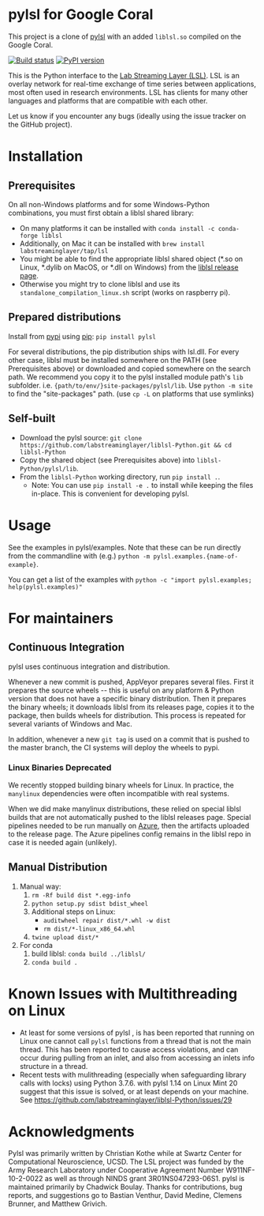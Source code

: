 # pylsl for Google Coral

This project is a clone of [pylsl](https://github.com/labstreaminglayer/liblsl-Python) with an added `liblsl.so` compiled on the Google Coral.

[![Build status](https://ci.appveyor.com/api/projects/status/ggouc09585l2518i/branch/master?svg=true)](https://ci.appveyor.com/project/cboulay/liblsl-python/branch/master)
[![PyPI version](https://badge.fury.io/py/pylsl.svg)](https://badge.fury.io/py/pylsl)

This is the Python interface to the [Lab Streaming Layer (LSL)](https://github.com/sccn/labstreaminglayer).
LSL is an overlay network for real-time exchange of time series between applications,
most often used in research environments. LSL has clients for many other languages
and platforms that are compatible with each other.

Let us know if you encounter any bugs (ideally using the issue tracker on
the GitHub project).

# Installation

## Prerequisites

On all non-Windows platforms and for some Windows-Python combinations, you must first obtain a liblsl shared library:

* On many platforms it can be installed with `conda install -c conda-forge liblsl`
* Additionally, on Mac it can be installed with `brew install labstreaminglayer/tap/lsl`
* You might be able to find the appropriate liblsl shared object (*.so on Linux, *.dylib on MacOS, or *.dll on Windows) from the [liblsl release page](https://github.com/sccn/liblsl/releases).
* Otherwise you might try to clone liblsl and use its `standalone_compilation_linux.sh` script (works on raspberry pi).

## Prepared distributions

Install from [pypi](https://pypi.org/project/pylsl/)
using [pip](https://pip.pypa.io/en/stable/installing/): `pip install pylsl`

For several distributions, the pip distribution ships with lsl.dll. For every other case, liblsl must be installed somewhere on the PATH (see Prerequisites above) or downloaded and copied somewhere on the search path. We recommend you copy it to the pylsl installed module path's `lib` subfolder. i.e. `{path/to/env/}site-packages/pylsl/lib`. Use `python -m site` to find the "site-packages" path.
(use `cp -L` on platforms that use symlinks)

## Self-built

* Download the pylsl source: `git clone https://github.com/labstreaminglayer/liblsl-Python.git && cd liblsl-Python`  
* Copy the shared object (see Prerequisites above) into `liblsl-Python/pylsl/lib`.
* From the `liblsl-Python` working directory, run `pip install .`.
    * Note: You can use `pip install -e .` to install while keeping the files in-place. This is convenient for developing pylsl.

# Usage

See the examples in pylsl/examples. Note that these can be run directly from the commandline with (e.g.) `python -m pylsl.examples.{name-of-example}`.

You can get a list of the examples with `python -c "import pylsl.examples; help(pylsl.examples)"`

# For maintainers

## Continuous Integration

pylsl uses continuous integration and distribution.

Whenever a new commit is pushed, AppVeyor prepares several files. First it prepares the source wheels -- this is useful on any platform & Python version that does not have a specific binary distribution. Then it prepares the binary wheels; it downloads liblsl from its releases page, copies it to the package, then builds wheels for distribution. This process is repeated for several variants of Windows and Mac.

In addition, whenever a new `git tag` is used on a commit that is pushed to the master branch, the CI systems will deploy the wheels to pypi.

### Linux Binaries Deprecated

We recently stopped building binary wheels for Linux. In practice, the `manylinux` dependencies were often incompatible with real systems.

When we did make manylinux distributions, these relied on special liblsl builds that are not automatically pushed to the liblsl releases page. Special pipelines needed to be run manually on [Azure](https://dev.azure.com/labstreaminglayer/liblsl), then the artifacts uploaded to the release page. The Azure pipelines config remains in the liblsl repo in case it is needed again (unlikely). 

## Manual Distribution

1. Manual way:
    1. `rm -Rf build dist *.egg-info`
    1. `python setup.py sdist bdist_wheel`
    1. Additional steps on Linux:
        * `auditwheel repair dist/*.whl -w dist`
        * `rm dist/*-linux_x86_64.whl`
    1. `twine upload dist/*`
1. For conda
    1. build liblsl: `conda build ../liblsl/`
    1. `conda build .`

# Known Issues with Multithreading on Linux

* At least for some versions of pylsl , is has been reported that running on Linux one cannot call ``pylsl`` functions from a thread that is not the main thread. This has been reported to cause access violations, and can occur during pulling from an inlet, and also from accessing an inlets info structure in a thread.
* Recent tests with mulithreading (especially when safeguarding library calls with locks) using Python 3.7.6. with pylsl 1.14 on Linux Mint 20 suggest that this issue is solved, or at least depends on your machine. See https://github.com/labstreaminglayer/liblsl-Python/issues/29

# Acknowledgments

Pylsl was primarily written by Christian Kothe while at Swartz Center for Computational Neuroscience, UCSD. The LSL project was funded by the Army Research Laboratory under Cooperative Agreement Number W911NF-10-2-0022 as well as through NINDS grant 3R01NS047293-06S1. pylsl is maintained primarily by Chadwick Boulay. Thanks for contributions, bug reports, and suggestions go to Bastian Venthur, David Medine, Clemens Brunner, and Matthew Grivich.
